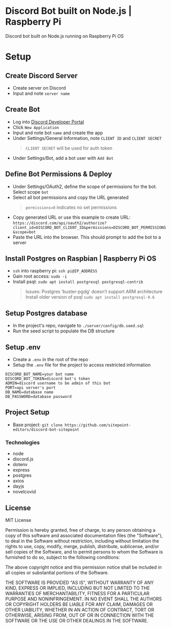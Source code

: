 # Discord Bot built on Node.js | Raspberry Pi

Discord bot built on Node.js running on Raspberry Pi OS

# Setup

## Create Discord Server

- Create server on Discord
- Input and note `server name`

## Create Bot

- Log into [Discord Developer Portal](https://discord.com/login?redirect_to=%2Fdevelopers%2Fapplications)
- Click `New Application`
- Input and note bot `name` and create the app
- Under Settings/General Information, note `CLIENT ID` and `CLIENT SECRET`
  > `CLIENT SECRET` will be used for auth token
- Under Settings/Bot, add a bot user with `Add Bot`

## Define Bot Permissions & Deploy

- Under Settings/OAuth2, define the scope of permissions for the bot. Select scope `bot`
- Select all bot permissions and copy the URL generated
  > `permissions=0` indicates no set permissions
- Copy generated URL or use this example to create URL: `https://discord.com/api/oauth2/authorize?client_id=DISCORD_BOT_CLIENT_ID&permissions=DISCORD_BOT_PERMISSIONS&scope=bot`
- Paste the URL into the browser. This should prompt to add the bot to a server

## Install Postgres on Raspbian | Raspberry Pi OS

- `ssh` into raspberry pi: `ssh pi@IP_ADDRESS`
- Gain root access: `sudo -i`
- Install psql: `sudo apt install postgresql postgresql-contrib`
  > Issues: Postgres ‘buster-pgdg’ doesn’t support ARM architecture
  > Install older version of psql `sudo apt install postgresql-9.6`

## Setup Postgres database

- In the project's repo, navigate to `./server/config/db.seed.sql`
- Run the seed script to populate the DB structure

## Setup .env

- Create a `.env` in the root of the repo
- Setup the `.env` file for the project to access restricted information

```
DISCORD_BOT_NAME=your bot name
DISCORD_BOT_TOKEN=discord bot's token
ADMIN=discord username to be admin of this bot
PORT=api server's port
DB_NAME=database name
DB_PASSWORD=database password
```

## Project Setup

- Base project: `git clone https://github.com/sitepoint-editors/discord-bot-sitepoint`

### Technologies

- node
- discord.js
- dotenv
- express
- postgres
- axios
- dayjs
- novelcovid

## License

MIT License

Permission is hereby granted, free of charge, to any person obtaining a copy of this software and associated documentation files (the "Software"), to deal in the Software without restriction, including without limitation the rights to use, copy, modify, merge, publish, distribute, sublicense, and/or sell copies of the Software, and to permit persons to whom the Software is furnished to do so, subject to the following conditions:

The above copyright notice and this permission notice shall be included in all copies or substantial portions of the Software.

THE SOFTWARE IS PROVIDED "AS IS", WITHOUT WARRANTY OF ANY KIND, EXPRESS OR IMPLIED, INCLUDING BUT NOT LIMITED TO THE WARRANTIES OF MERCHANTABILITY, FITNESS FOR A PARTICULAR PURPOSE AND NONINFRINGEMENT. IN NO EVENT SHALL THE AUTHORS OR COPYRIGHT HOLDERS BE LIABLE FOR ANY CLAIM, DAMAGES OR OTHER LIABILITY, WHETHER IN AN ACTION OF CONTRACT, TORT OR OTHERWISE, ARISING FROM, OUT OF OR IN CONNECTION WITH THE SOFTWARE OR THE USE OR OTHER DEALINGS IN THE SOFTWARE.
